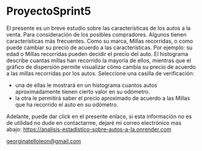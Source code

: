 # ProyectoSprint5
El presente es un breve estudio sobre las características de los autos a la venta. Para consideración de los posibles compradores.
Algunos tienen características más frecuentes. Como su marca, Millas recorridas, o como puede cambiar su precio de acuerdo a las características. Por ejemplo: su edad o Millas recorridas pueden decidir el precio del auto.
El histograma describe cuantas millas han recorrido la mayoría de ellos, mientras que el gráfico de dispersión permite visualizar cómo cambia su precio de acuerdo a las millas recorridas por los autos.
Seleccione una casilla de verificación: 
- una de ellas le mostrará en un histograma cuantos autos aproximadamente tienen cierto valor en su odómetro.
- la otra le permitirá saber el precio aproximado de acuerdo a las Millas que ha recorrido el auto en su odómetro.

Adelante, puede dar click en el presente enlace, si esta información no es de utilidad no dude en contactarme, dejaré mi correo electrónico mas abajo:
https://analisis-estadistico-sobre-autos-a-la.onrender.com

georginatelloleon@gmail.com
